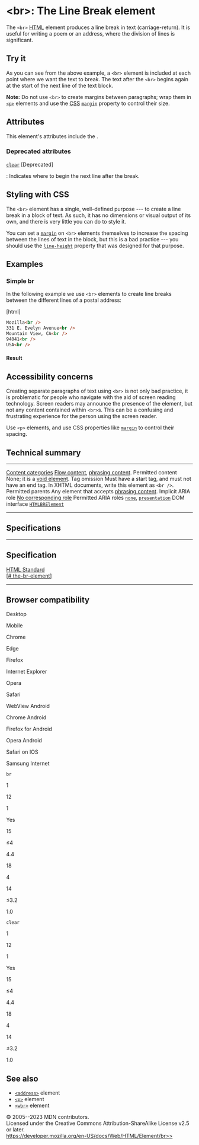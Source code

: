 \<br\>: The Line Break element
==============================

The `<br>` [HTML](../index) element produces a line break in text
(carriage-return). It is useful for writing a poem or an address, where
the division of lines is significant.

Try it
------

As you can see from the above example, a `<br>` element is included at
each point where we want the text to break. The text after the `<br>`
begins again at the start of the next line of the text block.

**Note:** Do not use `<br>` to create margins between paragraphs; wrap
them in [`<p>`](p) elements and use the
[CSS](https://developer.mozilla.org/en-US/docs/Web/CSS)
[`margin`](https://developer.mozilla.org/en-US/docs/Web/CSS/margin)
property to control their size.

Attributes
----------

This element\'s attributes include the [](_Resources/Markup%20And%20Styling/html/global_attributes/index.md).

### Deprecated attributes

[`clear`](#clear) [Deprecated]

:   Indicates where to begin the next line after the break.

Styling with CSS
----------------

The `<br>` element has a single, well-defined purpose --- to create a
line break in a block of text. As such, it has no dimensions or visual
output of its own, and there is very little you can do to style it.

You can set a
[`margin`](https://developer.mozilla.org/en-US/docs/Web/CSS/margin) on
`<br>` elements themselves to increase the spacing between the lines of
text in the block, but this is a bad practice --- you should use the
[`line-height`](https://developer.mozilla.org/en-US/docs/Web/CSS/line-height)
property that was designed for that purpose.

Examples
--------

### Simple br

In the following example we use `<br>` elements to create line breaks
between the different lines of a postal address:

[html]

```html
Mozilla<br />
331 E. Evelyn Avenue<br />
Mountain View, CA<br />
94041<br />
USA<br />
```

#### Result

Accessibility concerns
----------------------

Creating separate paragraphs of text using `<br>` is not only bad
practice, it is problematic for people who navigate with the aid of
screen reading technology. Screen readers may announce the presence of
the element, but not any content contained within `<br>`s. This can be a
confusing and frustrating experience for the person using the screen
reader.

Use `<p>` elements, and use CSS properties like
[`margin`](https://developer.mozilla.org/en-US/docs/Web/CSS/margin) to
control their spacing.

Technical summary
-----------------

  --------------------------------------------- ------------------------------------------------------------------------------------------------------------------------------------------------------------------------------------------------------
  [Content categories](../content_categories)   [Flow content](../content_categories#flow_content), [phrasing content](../content_categories#phrasing_content).
  Permitted content                             None; it is a [void element](https://developer.mozilla.org/en-US/docs/Glossary/Void_element).
  Tag omission                                  Must have a start tag, and must not have an end tag. In XHTML documents, write this element as `<br />`.
  Permitted parents                             Any element that accepts [phrasing content](../content_categories#phrasing_content).
  Implicit ARIA role                            [No corresponding role](https://www.w3.org/TR/html-aria/#dfn-no-corresponding-role)
  Permitted ARIA roles                          [`none`](https://developer.mozilla.org/en-US/docs/Web/Accessibility/ARIA/Roles/none_role), [`presentation`](https://developer.mozilla.org/en-US/docs/Web/Accessibility/ARIA/Roles/presentation_role)
  DOM interface                                 [`HTMLBRElement`](https://developer.mozilla.org/en-US/docs/Web/API/HTMLBRElement)
  --------------------------------------------- ------------------------------------------------------------------------------------------------------------------------------------------------------------------------------------------------------

Specifications
--------------

  -----------------------------------------------------------------------------------------------------------

Specification
  -----------------------------------------------------------------------------------------------------------

  [HTML Standard\
  [\#
  the-br-element]](https://html.spec.whatwg.org/multipage/text-level-semantics.html#the-br-element)

  -----------------------------------------------------------------------------------------------------------

Browser compatibility
---------------------

Desktop

Mobile

Chrome

Edge

Firefox

Internet Explorer

Opera

Safari

WebView Android

Chrome Android

Firefox for Android

Opera Android

Safari on IOS

Samsung Internet

`br`

1

12

1

Yes

15

≤4

4.4

18

4

14

≤3.2

1.0

`clear`

1

12

1

Yes

15

≤4

4.4

18

4

14

≤3.2

1.0

See also
--------

- [`<address>`](address) element
- [`<p>`](p) element
- [`<wbr>`](wbr) element

© 2005--2023 MDN contributors.\
Licensed under the Creative Commons Attribution-ShareAlike License v2.5
or later.\
https://developer.mozilla.org/en-US/docs/Web/HTML/Element/br>>
